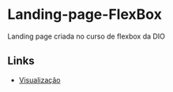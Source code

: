 # Landing-page-FlexBox
 Landing page criada no curso de flexbox da DIO

## Links

* [Visualização]()
